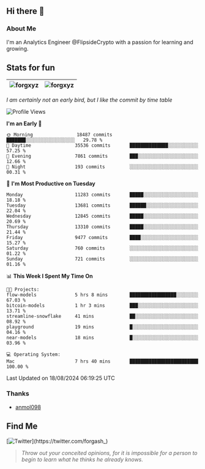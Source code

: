 ## Hi there 👋

### About Me

I'm an Analytics Engineer @FlipsideCrypto with a passion for learning and growing.
  
## Stats for fun

| <img align="center" src="https://github-readme-streak-stats.herokuapp.com/?user=forgxyz&theme=tokyonight" alt="forgxyz" /> | <img align="center" src="https://github-readme-stats.vercel.app/api?username=forgxyz&theme=tokyonight&show_icons=true" alt="forgxyz" /> |
| ------------- |------------- |

*I am certainly not an early bird, but I like the commit by time table*  

<!--START_SECTION:waka-->
![Profile Views](http://img.shields.io/badge/Profile%20Views-0-blue)

**I'm an Early 🐤** 

```text
🌞 Morning                18487 commits       ███████░░░░░░░░░░░░░░░░░░   29.78 % 
🌆 Daytime                35536 commits       ██████████████░░░░░░░░░░░   57.25 % 
🌃 Evening                7861 commits        ███░░░░░░░░░░░░░░░░░░░░░░   12.66 % 
🌙 Night                  193 commits         ░░░░░░░░░░░░░░░░░░░░░░░░░   00.31 % 
```
📅 **I'm Most Productive on Tuesday** 

```text
Monday                   11283 commits       █████░░░░░░░░░░░░░░░░░░░░   18.18 % 
Tuesday                  13681 commits       ██████░░░░░░░░░░░░░░░░░░░   22.04 % 
Wednesday                12845 commits       █████░░░░░░░░░░░░░░░░░░░░   20.69 % 
Thursday                 13310 commits       █████░░░░░░░░░░░░░░░░░░░░   21.44 % 
Friday                   9477 commits        ████░░░░░░░░░░░░░░░░░░░░░   15.27 % 
Saturday                 760 commits         ░░░░░░░░░░░░░░░░░░░░░░░░░   01.22 % 
Sunday                   721 commits         ░░░░░░░░░░░░░░░░░░░░░░░░░   01.16 % 
```


📊 **This Week I Spent My Time On** 

```text
🐱‍💻 Projects: 
flow-models              5 hrs 8 mins        █████████████████░░░░░░░░   67.03 % 
bitcoin-models           1 hr 3 mins         ███░░░░░░░░░░░░░░░░░░░░░░   13.71 % 
streamline-snowflake     41 mins             ██░░░░░░░░░░░░░░░░░░░░░░░   08.92 % 
playground               19 mins             █░░░░░░░░░░░░░░░░░░░░░░░░   04.16 % 
near-models              18 mins             █░░░░░░░░░░░░░░░░░░░░░░░░   03.96 % 

💻 Operating System: 
Mac                      7 hrs 40 mins       █████████████████████████   100.00 % 
```


 Last Updated on 18/08/2024 06:19:25 UTC
<!--END_SECTION:waka-->

### Thanks
 - [anmol098](https://github.com/anmol098/waka-readme-stats/)
  
## Find Me
[![Twitter](https://img.shields.io/twitter/url/https/twitter.com/forgash_.svg?style=social&label=Follow%20%40forgash_)](https://twitter.com/forgash_)


> *Throw out your conceited opinions, for it is impossible for a person to begin to learn what he thinks he already knows.* 
